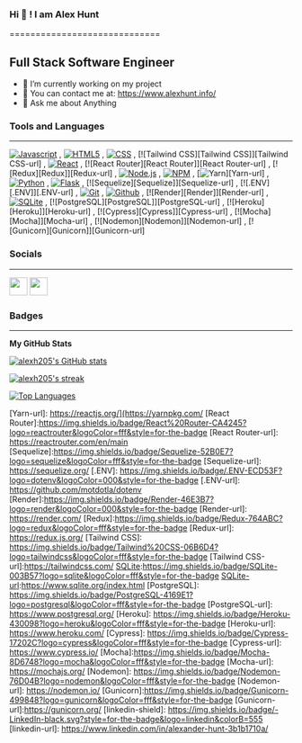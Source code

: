 ### Hi 👋 ! I am Alex Hunt
=============================

Full Stack Software Engineer
-----------------------------

* 🔭 I’m currently working on my project
* 🔗 You can contact me at: https://www.alexhunt.info/
* 💬 Ask me about Anything
<!-- * ⚡  Fun Fact...I'm a Old school Soccer Player -->


### Tools and Languages
---------------------------------------------------------------------------------------

[![Javascript][Javascript]][Javascript-url] , [![HTML5][HTML5]][HTML-url] , [![CSS][CSS]][CSS-url] , [![Tailwind CSS][Tailwind CSS]][Tailwind CSS-url] , [![React][React.js]][React-url] , [![React Router][React Router]][React Router-url] , [![Redux][Redux]][Redux-url] , [![Node.js][Node.js]][Node-url] , [![NPM][NPM]][NPM-url] , [![Yarn][Yarn]][Yarn-url] , [![Python][Python]][Python-url] , [![Flask][Flask]][Flask-url] , [![Sequelize][Sequelize]][Sequelize-url] , [![.ENV][.ENV]][.ENV-url] , [![Git][Git]][Git-url] , [![Github][Github]][Github-url] , [![Render][Render]][Render-url] , [![SQLite][SQLite]][SQLite-url] , [![PostgreSQL][PostgreSQL]][PostgreSQL-url] , [![Heroku][Heroku]][Heroku-url] , [![Cypress][Cypress]][Cypress-url] , [![Mocha][Mocha]][Mocha-url] , [![Nodemon][Nodemon]][Nodemon-url] , [![Gunicorn][Gunicorn]][Gunicorn-url]

### Socials
---------------------------------------------------------------------------------------
<p align="left"> <a href="https://github.com/alexh205" target="_blank" rel="noreferrer"><img src="https://raw.githubusercontent.com/danielcranney/readme-generator/main/public/icons/socials/github.svg" width="32" height="32" /></a> <a href="https://www.linkedin.com/in/alexander-hunt-3b1b1710a/" target="_blank" rel="noreferrer"><img src="https://raw.githubusercontent.com/danielcranney/readme-generator/main/public/icons/socials/linkedin.svg" width="32" height="32" /></a></p>



### Badges
---------------------------------------------------------------------------------------
<b>My GitHub Stats</b>

<a href="https://github.com/alexh205"><img src="https://github-readme-stats.vercel.app/api?username=alexh205&show_icons=true&hide=&count_private=true&title_color=0891b2&text_color=ffffff&icon_color=0891b2&bg_color=1c1917&hide_border=true&show_icons=true" alt="alexh205's GitHub stats" /></a>

<a href="https://github.com/alexh205"><img src="https://github-readme-streak-stats.herokuapp.com/?user=alexh205&stroke=ffffff&background=1c1917&ring=0891b2&fire=0891b2&currStreakNum=ffffff&currStreakLabel=0891b2&sideNums=ffffff&sideLabels=ffffff&dates=ffffff&hide_border=true" alt="alexh205's streak"/></a>

<a href="https://github.com/alexh205" align="left"><img src="https://github-readme-stats.vercel.app/api/top-langs/?username=alexh205&langs_count=10&title_color=0891b2&text_color=ffffff&icon_color=0891b2&bg_color=1c1917&hide_border=true&locale=en&custom_title=Top%20%25Languages" alt="Top Languages" alt="alexh205's top languages"/></a>

[Git]: https://img.shields.io/badge/git-%23F05033.svg?style=for-the-badge&logo=git&logoColor=white
[Git-url]: https://git-scm.com/
[Github]: https://img.shields.io/badge/github-%23121011.svg?style=for-the-badge&logo=github&logoColor=white
[Github-url]: https://github.com/
[Javascript]: https://img.shields.io/badge/javascript-%23323330.svg?style=for-the-badge&logo=javascript&logoColor=%23F7DF1E
[Javascript-url]: https://www.javascript.com/
[HTML5]: https://img.shields.io/badge/html5-%23E34F26.svg?style=for-the-badge&logo=html5&logoColor=white
[HTML-url]: https://html.com/
[CSS]: https://img.shields.io/badge/css3-%231572B6.svg?style=for-the-badge&logo=css3&logoColor=white
[CSS-url]: https://developer.mozilla.org/en-US/docs/Web/CSS
[Node.js]: https://img.shields.io/badge/node.js-6DA55F?style=for-the-badge&logo=node.js&logoColor=white
[Node-url]: https://nodejs.org/en/
[NPM]: https://img.shields.io/badge/NPM-%23000000.svg?style=for-the-badge&logo=npm&logoColor=white
[NPM-url]: https://www.npmjs.com/
[SQLite]: https://img.shields.io/badge/sqlite-%2307405e.svg?style=for-the-badge&logo=sqlite&logoColor=white
[SQLite-url]: https://www.sqlite.org/index.html
[Flask]:https://img.shields.io/badge/Flask-000000?style=for-the-badge&logo=flask&logoColor=white
[Flask-url]: https://flask.palletsprojects.com/en/2.2.x/
[Python]:https://img.shields.io/badge/Python-3776AB?style=for-the-badge&logo=python&logoColor=white
[Python-url]:https://docs.python.org/3/
[React.js]: https://img.shields.io/badge/React-20232A?style=for-the-badge&logo=react&logoColor=61DAFB
[React-url]: https://reactjs.org/
[Yarn]: https://img.shields.io/badge/Yarn-2C8EBB?logo=yarn&logoColor=fff&style=for-the-badge
[Yarn-url]: https://reactjs.org/](https://yarnpkg.com/
[React Router]:https://img.shields.io/badge/React%20Router-CA4245?logo=reactrouter&logoColor=fff&style=for-the-badge
[React Router-url]: https://reactrouter.com/en/main
[Sequelize]:https://img.shields.io/badge/Sequelize-52B0E7?logo=sequelize&logoColor=fff&style=for-the-badge
[Sequelize-url]: https://sequelize.org/
[.ENV]: https://img.shields.io/badge/.ENV-ECD53F?logo=dotenv&logoColor=000&style=for-the-badge
[.ENV-url]: https://github.com/motdotla/dotenv
[Render]:https://img.shields.io/badge/Render-46E3B7?logo=render&logoColor=000&style=for-the-badge
[Render-url]: https://render.com/
[Redux]:https://img.shields.io/badge/Redux-764ABC?logo=redux&logoColor=fff&style=for-the-badge
[Redux-url]: https://redux.js.org/
[Tailwind CSS]: https://img.shields.io/badge/Tailwind%20CSS-06B6D4?logo=tailwindcss&logoColor=fff&style=for-the-badge
[Tailwind CSS-url]:https://tailwindcss.com/
[SQLite]:https://img.shields.io/badge/SQLite-003B57?logo=sqlite&logoColor=fff&style=for-the-badge
[SQLite-url]:https://www.sqlite.org/index.html
[PostgreSQL]: https://img.shields.io/badge/PostgreSQL-4169E1?logo=postgresql&logoColor=fff&style=for-the-badge
[PostgreSQL-url]: https://www.postgresql.org/
[Heroku]: https://img.shields.io/badge/Heroku-430098?logo=heroku&logoColor=fff&style=for-the-badge
[Heroku-url]: https://www.heroku.com/
[Cypress]: https://img.shields.io/badge/Cypress-17202C?logo=cypress&logoColor=fff&style=for-the-badge
[Cypress-url]: https://www.cypress.io/
[Mocha]:https://img.shields.io/badge/Mocha-8D6748?logo=mocha&logoColor=fff&style=for-the-badge
[Mocha-url]: https://mochajs.org/
[Nodemon]: https://img.shields.io/badge/Nodemon-76D04B?logo=nodemon&logoColor=fff&style=for-the-badge
[Nodemon-url]: https://nodemon.io/
[Gunicorn]:https://img.shields.io/badge/Gunicorn-499848?logo=gunicorn&logoColor=fff&style=for-the-badge
[Gunicorn-url]:https://gunicorn.org/
[linkedin-shield]: https://img.shields.io/badge/-LinkedIn-black.svg?style=for-the-badge&logo=linkedin&colorB=555
[linkedin-url]: https://www.linkedin.com/in/alexander-hunt-3b1b1710a/

